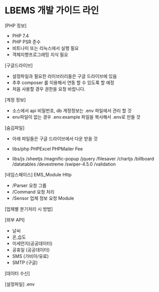 # LBEMS 개발 가이드 라인

[PHP 정보]
- PHP 7.4 
- PHP PSR 준수
- 비트나미 또는 리눅스에서 실행 필요
- 객체지향프로그래밍 지식 필요 

[구글드라이브]
- 설정파일과 필요한 라이브러리들은 구글 드라이브에 있음
- 추후 composer 를 이용해서 연동 할 수 있도록 할 예정 
- 처음 사용할 경우 권한을 요청 바랍니다.

[계정 정보]
- 소스에서 api 비밀번호, db 계정정보는 .env 파일에서 관리 할 것
- env파일이 없는 경우 .env.example 파일을 복사해서 .env로 만들 것

[숨김파일]
- 아래 파일들은 구글 드라이브에서 다운 받을 것 

- libs/php
PHPExcel
PHPMailer
Fee

- libs/js
    /sheetjs
    /magnific-popup
    /jquery
    /filesaver
    /chartjs
    /billboard
    /datatables
    /devextreme
    /swiper-4.5.0
    /validation

[네임스페이스] 
EMS_Module
Http
- /Parser 요청 그룹 
- /Command 요청 처리 
- /Sensor 업체 정보 요청 
Module

[업체별 분기처리 시 방법]

[외부 API]
- 날씨
- 온,습도
- 미세먼지(공공데이터)
- 공휴일 (공공데이터)
- SMS (가비아/유료)
- SMTP (구글)

[데이터 수신]

[설정파일]
.env
